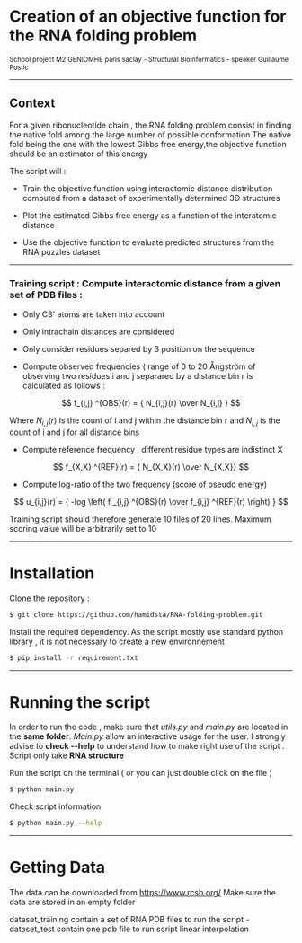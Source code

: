 # Creation of an objective function for the RNA folding problem  
<sub>School project M2 GENIOMHE paris saclay - Structural Bioinformatics - speaker Guillaume Postic</sub>

 ---

## Context 

For a given ribonucleotide chain , the RNA folding problem consist in finding the native fold among the large number of possible conformation.The native fold being the one with the lowest Gibbs free energy,the objective function should be an estimator of this energy

The script will :  

* Train the objective function using interactomic distance distribution computed from a dataset of experimentally determined 3D structures

* Plot the estimated Gibbs free energy as a function of the interatomic distance

* Use the objective function to evaluate predicted structures from the RNA
puzzles dataset

 ---
 ###  Training script : Compute interactomic distance from a given set of PDB files : 
                     
* Only C3' atoms are taken into account
* Only  intrachain distances are considered
* Only consider residues separed by 3 position on the sequence
                      
* Compute observed frequencies ( range of 0 to 20 Ångström of observing two residues i and j separared by a distance bin r is calculated as follows :

$$ f_{i,j} ^{OBS}(r) = { N_{i,j}(r) \over N_{i,j} } $$

   Where $N_{i,j}(r)$ is the count of i and j within the distance bin r and $N_{i,j}$ is the count of i and j for all distance bins 
                      
* Compute reference frequency , different residue types are  indistinct X                    
 
 $$ f_{X,X} ^{REF}(r) = { N_{X,X}(r) \over N_{X,X}} $$

* Compute log-ratio of the two frequency (score of pseudo energy)

$$ u_{i,j}(r) = { -log \left( f _{i,j} ^{OBS}(r) \over f_{i,j} ^{REF}(r) \right) } $$

Training script should therefore generate 10 files of 20 lines. Maximum scoring value will be arbitrarily set to 10 




---
# Installation

Clone the repository :
```bash
$ git clone https://github.com/hamidsta/RNA-folding-problem.git
```
Install the required dependency. As the script mostly use standard python library , it is not necessary to create a new environnement </sub>

```bash
$ pip install -r requirement.txt
```

---
# Running the script

In order to run the code , make sure that *utils.py* and *main.py* are located in the **same folder**.
*Main.py* allow an interactive usage for the user. I strongly advise to **check --help** to understand how to make right use of the script .
Script only take **RNA structure** 

Run the script on the terminal ( or you can just double click on the file )

```bash
$ python main.py
```

Check script information

```bash
$ python main.py --help
```

---
# Getting Data
The data can be downloaded  from https://www.rcsb.org/ 
Make sure the data are stored in an empty folder

dataset_training contain a set of  RNA PDB files to run the script - 
dataset_test contain one pdb file to run script linear interpolation




